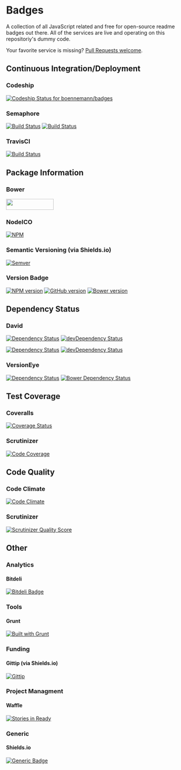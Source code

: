 # Badges

A collection of all JavaScript related and free for open-source readme badges out there. All of the services are live and operating on this repositoriy's dummy code.

Your favorite service is missing? [Pull Requests welcome](CONTRIBUTING.md).

## Continuous Integration/Deployment

### Codeship
[![Codeship Status for boennemann/badges](https://www.codeship.io/projects/2975f190-646d-0131-452c-7a6d2bba8338/status?branch=master)](https://www.codeship.io/projects/12448)

### Semaphore
[![Build Status](https://semaphoreapp.com/api/v1/projects/d4cca506-99be-44d2-b19e-176f36ec8cf1/128505/shields_badge.png)](https://semaphoreapp.com/boennemann/badges)
[![Build Status](https://semaphoreapp.com/api/v1/projects/d4cca506-99be-44d2-b19e-176f36ec8cf1/128505/badge.png)](https://semaphoreapp.com/boennemann/badges)

### TravisCI
[![Build Status](https://travis-ci.org/boennemann/badges.svg?branch=master)](https://travis-ci.org/boennemann/badges)

## Package Information

### Bower
<img src="http://benschwarz.github.io/bower-badges/badge@2x.png" width="130" height="30">

### NodeICO
[![NPM](https://nodei.co/npm/badges.svg)](https://nodei.co/npm/badges/)

### Semantic Versioning (via Shields.io)
[![Semver](http://img.shields.io/SemVer/2.0.0.png)](http://semver.org/spec/v2.0.0.html)

### Version Badge
[![NPM version](https://badge.fury.io/js/badges.svg)](http://badge.fury.io/js/badges)
[![GitHub version](https://badge.fury.io/gh/boennemann%2Fbadges.svg)](http://badge.fury.io/gh/boennemann%2Fbadges)
[![Bower version](https://badge.fury.io/bo/badges.svg)](http://badge.fury.io/bo/badges)

## Dependency Status

### David
[![Dependency Status](https://david-dm.org/boennemann/badges.svg)](https://david-dm.org/boennemann/badges)
[![devDependency Status](https://david-dm.org/boennemann/badges/dev-status.svg)](https://david-dm.org/boennemann/badges#info=devDependencies)

[![Dependency Status](https://david-dm.org/boennemann/badges.svg?theme=shields.io)](https://david-dm.org/boennemann/badges)
[![devDependency Status](https://david-dm.org/boennemann/badges/dev-status.svg?theme=shields.io)](https://david-dm.org/boennemann/badges#info=devDependencies)

### VersionEye
[![Dependency Status](https://www.versioneye.com/user/projects/52ddcaabec13750540000106/badge.svg)](https://www.versioneye.com/user/projects/52ddcaabec13750540000106)
[![Bower Dependency Status](https://www.versioneye.com/user/projects/52ebc86aec1375999400003e/badge.svg)](https://www.versioneye.com/user/projects/52ebc86aec1375999400003e)

## Test Coverage

### Coveralls
[![Coverage Status](https://coveralls.io/repos/boennemann/badges/badge.png)](https://coveralls.io/r/boennemann/badges)

### Scrutinizer
[![Code Coverage](https://scrutinizer-ci.com/g/boennemann/badges/badges/coverage.png?s=909c9b9364a927cc44392eda274de31a30b9360b)](https://scrutinizer-ci.com/g/boennemann/badges/)

## Code Quality

### Code Climate
[![Code Climate](https://codeclimate.com/github/boennemann/badges.png)](https://codeclimate.com/github/boennemann/badges)

### Scrutinizer
[![Scrutinizer Quality Score](https://scrutinizer-ci.com/g/boennemann/badges/badges/quality-score.png?s=35c5476d4b6e6a249399f9f9c205d397f57b1d1c)](https://scrutinizer-ci.com/g/boennemann/badges/)

## Other

### Analytics

#### Bitdeli
[![Bitdeli Badge](https://d2weczhvl823v0.cloudfront.net/boennemann/badges/trend.png)](https://bitdeli.com/free "Bitdeli Badge")

### Tools

#### Grunt
[![Built with Grunt](https://cdn.gruntjs.com/builtwith.png)](http://gruntjs.com/)

### Funding

#### Gittip (via Shields.io)
[![Gittip](http://img.shields.io/gittip/boennemann.svg)](https://www.gittip.com/boennemann/)

### Project Managment

#### Waffle
[![Stories in Ready](https://badge.waffle.io/boennemann/badges.png?label=ready)](https://waffle.io/boennemann/badges)

### Generic

#### Shields.io
[![Generic Badge](http://img.shields.io/generic/badge.svg?color=green)](http://badges.github.io/shields/)
